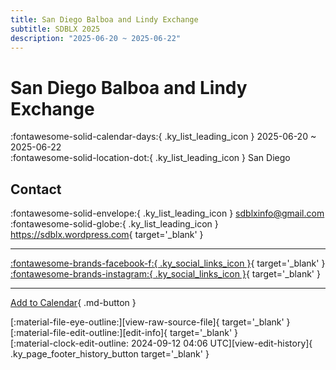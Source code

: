 ```yaml
---
title: San Diego Balboa and Lindy Exchange
subtitle: SDBLX 2025
description: "2025-06-20 ~ 2025-06-22"
---
```


# San Diego Balboa and Lindy Exchange 

:fontawesome-solid-calendar-days:{ .ky_list_leading_icon } 2025-06-20 ~ 2025-06-22  
:fontawesome-solid-location-dot:{ .ky_list_leading_icon } San Diego  

## Contact

:fontawesome-solid-envelope:{ .ky_list_leading_icon } <sdblxinfo@gmail.com>  
:fontawesome-solid-globe:{ .ky_list_leading_icon } <https://sdblx.wordpress.com>{ target='_blank' }  

---

 [:fontawesome-brands-facebook-f:{ .ky_social_links_icon }](https://www.facebook.com/SDBLX){ target='_blank' } [:fontawesome-brands-instagram:{ .ky_social_links_icon }](https://instagram.com/sandiegoblx){ target='_blank' }

---

[Add to Calendar](https://swing.news/ics/en/2025/us/san-diego-balboa-and-lindy-exchange-2025.ics){ .md-button }

<div class="ky_page_footer" markdown>
<div class="ky_page_footer_trailing" markdown="span">
[:material-file-eye-outline:][view-raw-source-file]{ target='_blank' }
[:material-file-edit-outline:][edit-info]{ target='_blank' }
</div>
<div class="ky_page_footer_leading" markdown="span">
[:material-clock-edit-outline: 2024-09-12 04:06 UTC][view-edit-history]{ .ky_page_footer_history_button target='_blank' }
</div>
</div>

[view-raw-source-file]: https://github.com/swingdance/events/blob/main/2025/us/san-diego-balboa-and-lindy-exchange-2025.json "View Raw Source File"
[edit-info]: https://github.com/swingdance/events/issues/new?assignees=&labels=update+event&projects=&template=03-update_entity.yml&title=%5B2025%2Fus%5D%20San%20Diego%20Balboa%20and%20Lindy%20Exchange&region=us&year=2025&id=san-diego-balboa-and-lindy-exchange-2025&name=San%20Diego%20Balboa%20and%20Lindy%20Exchange&org_id= "Edit Info"

[view-edit-history]: https://github.com/swingdance/events/commits/main/2025/us/san-diego-balboa-and-lindy-exchange-2025.json "View Edit History"
